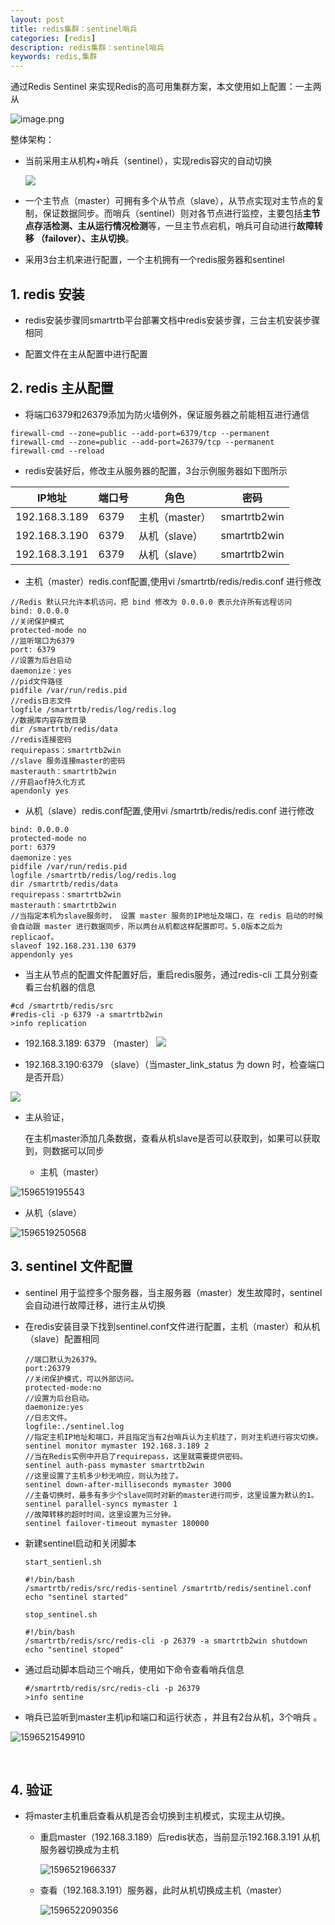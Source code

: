```yaml
---
layout: post
title: redis集群：sentinel哨兵
categories: [redis]
description: redis集群：sentinel哨兵
keywords: redis,集群
---
```


通过Redis Sentinel 来实现Redis的高可用集群方案，本文使用如上配置：一主两从

![image.png](https://raw.githubusercontent.com/Taoey/Taoey.github.io/master/_posts/greatArticle/2021-2-9-redis集群--sentinel哨兵.assets/1595224812819-af458051-28cc-41f9-a8b0-54aadad0ed39.png)

整体架构：

- 当前采用主从机构+哨兵（sentinel），实现redis容灾的自动切换

  ![](https://raw.githubusercontent.com/Taoey/Taoey.github.io/master/_posts/greatArticle/2021-2-9-redis集群--sentinel哨兵.assets/sentinel.jpeg)

-  一个主节点（master）可拥有多个从节点（slave），从节点实现对主节点的复制，保证数据同步。而哨兵（sentinel）则对各节点进行监控，主要包括**主节点存活检测、主从运行情况检测**等，一旦主节点宕机，哨兵可自动进行**故障转移 （failover）、主从切换**。 
- 采用3台主机来进行配置，一个主机拥有一个redis服务器和sentinel

## 1. redis  安装

- redis安装步骤同smartrtb平台部署文档中redis安装步骤，三台主机安装步骤相同

- 配置文件在主从配置中进行配置

## 2. redis 主从配置

- 将端口6379和26379添加为防火墙例外，保证服务器之前能相互进行通信

~~~
firewall-cmd --zone=public --add-port=6379/tcp --permanent
firewall-cmd --zone=public --add-port=26379/tcp --permanent
firewall-cmd --reload
~~~



- redis安装好后，修改主从服务器的配置，3台示例服务器如下图所示

| IP地址        | 端口号 | 角色           | 密码         |
| ------------- | ------ | -------------- | ------------ |
| 192.168.3.189 | 6379   | 主机（master） | smartrtb2win |
| 192.168.3.190 | 6379   | 从机（slave）  | smartrtb2win |
| 192.168.3.191 | 6379   | 从机（slave）  | smartrtb2win |

- 主机（master）redis.conf配置,使用vi /smartrtb/redis/redis.conf 进行修改

~~~
//Redis 默认只允许本机访问，把 bind 修改为 0.0.0.0 表示允许所有远程访问
bind: 0.0.0.0
//关闭保护模式
protected-mode no
//监听端口为6379 
port: 6379
//设置为后台启动
daemonize：yes
//pid文件路径
pidfile /var/run/redis.pid
//redis日志文件
logfile /smartrtb/redis/log/redis.log
//数据库内容存放目录
dir /smartrtb/redis/data
//redis连接密码
requirepass：smartrtb2win
//slave 服务连接master的密码
masterauth：smartrtb2win
//开启aof持久化方式
apendonly yes
~~~
- 从机（slave）redis.conf配置,使用vi /smartrtb/redis/redis.conf 进行修改

~~~
bind: 0.0.0.0
protected-mode no
port: 6379
daemonize：yes
pidfile /var/run/redis.pid
logfile /smartrtb/redis/log/redis.log
dir /smartrtb/redis/data
requirepass：smartrtb2win
masterauth：smartrtb2win
//当指定本机为slave服务时， 设置 master 服务的IP地址及端口，在 redis 启动的时候会自动跟 master 进行数据同步，所以两台从机都这样配置即可。5.0版本之后为replicaof。
slaveof 192.168.231.130 6379 
appendonly yes
~~~

- 当主从节点的配置文件配置好后，重启redis服务，通过redis-cli 工具分别查看三台机器的信息

~~~
#cd /smartrtb/redis/src
#redis-cli -p 6379 -a smartrtb2win
>info replication
~~~

- 192.168.3.189: 6379 （master）
![](https://raw.githubusercontent.com/Taoey/Taoey.github.io/master/_posts/greatArticle/2021-2-9-redis集群--sentinel哨兵.assets/1596518761606.png)

- 192.168.3.190:6379 （slave）（当master_link_status 为 down 时，检查端口是否开启）

![](https://raw.githubusercontent.com/Taoey/Taoey.github.io/master/_posts/greatArticle/2021-2-9-redis集群--sentinel哨兵.assets/1596518870312.png)

- 主从验证，

  在主机master添加几条数据，查看从机slave是否可以获取到，如果可以获取到，则数据可以同步

  - 主机（master）

![1596519195543](https://raw.githubusercontent.com/Taoey/Taoey.github.io/master/_posts/greatArticle/2021-2-9-redis集群--sentinel哨兵.assets/1596519195543.png)

  - 从机（slave）

![1596519250568](https://raw.githubusercontent.com/Taoey/Taoey.github.io/master/_posts/greatArticle/2021-2-9-redis集群--sentinel哨兵.assets/1596519250568.png)

## 3. sentinel 文件配置

- sentinel 用于监控多个服务器，当主服务器（master）发生故障时，sentinel会自动进行故障迁移，进行主从切换

- 在redis安装目录下找到sentinel.conf文件进行配置，主机（master）和从机（slave）配置相同

  ~~~shell
  //端口默认为26379。
  port:26379
  //关闭保护模式，可以外部访问。
  protected-mode:no
  //设置为后台启动。
  daemonize:yes
  //日志文件。
  logfile:./sentinel.log
  //指定主机IP地址和端口，并且指定当有2台哨兵认为主机挂了，则对主机进行容灾切换。
  sentinel monitor mymaster 192.168.3.189 2
  //当在Redis实例中开启了requirepass，这里就需要提供密码。
  sentinel auth-pass mymaster smartrtb2win
  //这里设置了主机多少秒无响应，则认为挂了。
  sentinel down-after-milliseconds mymaster 3000
  //主备切换时，最多有多少个slave同时对新的master进行同步，这里设置为默认的1。
  sentinel parallel-syncs mymaster 1
  //故障转移的超时时间，这里设置为三分钟。
  sentinel failover-timeout mymaster 180000
  ~~~

- 新建sentinel启动和关闭脚本

  ~~~shell
  start_sentienl.sh
  
  #!/bin/bash
  /smartrtb/redis/src/redis-sentinel /smartrtb/redis/sentinel.conf
  echo "sentinel started"
  
  stop_sentinel.sh
  
  #!/bin/bash
  /smartrtb/redis/src/redis-cli -p 26379 -a smartrtb2win shutdown
  echo "sentinel stoped"
  ~~~

- 通过启动脚本启动三个哨兵，使用如下命令查看哨兵信息

  ~~~shell
  #/smartrtb/redis/src/redis-cli -p 26379
  >info sentine
  ~~~

- 哨兵已监听到master主机ip和端口和运行状态 ，并且有2台从机，3个哨兵 。

![1596521549910](https://raw.githubusercontent.com/Taoey/Taoey.github.io/master/_posts/greatArticle/2021-2-9-redis集群--sentinel哨兵.assets/1596521549910.png)

​		

## 4. 验证

- 将master主机重启查看从机是否会切换到主机模式，实现主从切换。

  - 重启master（192.168.3.189）后redis状态，当前显示192.168.3.191 从机服务器切换成为主机

    ![1596521966337](https://raw.githubusercontent.com/Taoey/Taoey.github.io/master/_posts/greatArticle/2021-2-9-redis集群--sentinel哨兵.assets/1596521966337.png)

  - 查看（192.168.3.191）服务器，此时从机切换成主机（master）

    ![1596522090356](https://raw.githubusercontent.com/Taoey/Taoey.github.io/master/_posts/greatArticle/2021-2-9-redis集群--sentinel哨兵.assets/1596522090356.png)